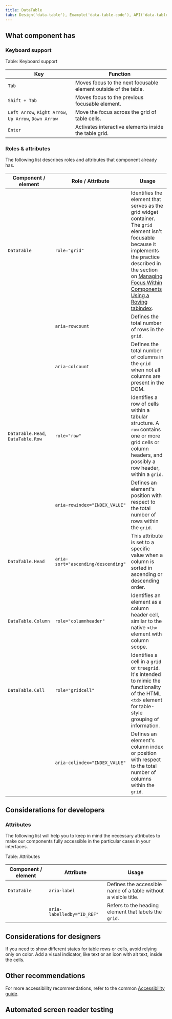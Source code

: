 ```yaml
---
title: DataTable
tabs: Design('data-table'), Example('data-table-code'), API('data-table-api'), A11y('data-table-a11y'),  Changelog('data-table-changelog')
---
```


## What component has

### Keyboard support

Table: Keyboard support

| Key                                                   | Function                                                        |
| ----------------------------------------------------- | --------------------------------------------------------------- |
| `Tab`                                                 | Moves focus to the next focusable element outside of the table. |
| `Shift + Tab`                                         | Moves focus to the previous focusable element.                  |
| `Left Arrow`, `Right Arrow`, `Up Arrow`, `Down Arrow` | Move the focus across the grid of table cells.                  |
| `Enter`                                               | Activates interactive elements inside the table grid.           |

### Roles & attributes

The following list describes roles and attributes that component already has.

| Component / element               | Role / Attribute                   | Usage                                                                                                                                                                                                                                                                                                             |
| --------------------------------- | ---------------------------------- | ----------------------------------------------------------------------------------------------------------------------------------------------------------------------------------------------------------------------------------------------------------------------------------------------------------------- |
| `DataTable`                       | `role="grid"`                      | Identifies the element that serves as the grid widget container. The `grid` element isn't focusable because it implements the practice described in the section on [Managing Focus Within Components Using a Roving tabindex](https://www.w3.org/WAI/ARIA/apg/practices/keyboard-interface/#kbd_roving_tabindex). |
|                                   | `aria-rowcount`                    | Defines the total number of rows in the `grid`.                                                                                                                                                                                                                                                                   |
|                                   | `aria-colcount`                    | Defines the total number of columns in the `grid` when not all columns are present in the DOM.                                                                                                                                                                                                                    |
| `DataTable.Head`, `DataTable.Row` | `role="row"`                       | Identifies a row of cells within a tabular structure. A `row` contains one or more grid cells or column headers, and possibly a row header, within a `grid`.                                                                                                                                                      |
|                                   | `aria-rowindex="INDEX_VALUE"`      | Defines an element's position with respect to the total number of rows within the `grid`.                                                                                                                                                                                                                         |
| `DataTable.Head`                  | `aria-sort="ascending/descending"` | This attribute is set to a specific value when a column is sorted in ascending or descending order.                                                                                                                                                                                                               |
| `DataTable.Column`                | `role="columnheader"`              | Identifies an element as a column header cell, similar to the native `<th>` element with column scope.                                                                                                                                                                                                            |
| `DataTable.Cell`                  | `role="gridcell"`                  | Identifies a cell in a `grid` or `treegrid`. It's intended to mimic the functionality of the HTML `<td>` element for table-style grouping of information.                                                                                                                                                         |
|                                   | `aria-colindex="INDEX_VALUE"`      | Defines an element's column index or position with respect to the total number of columns within the `grid`.                                                                                                                                                                                                      |

## Considerations for developers

### Attributes

The following list will help you to keep in mind the necessary attributes to make our components fully accessible in the particular cases in your interfaces.

Table: Attributes

| Component / element | Attribute                  | Usage                                                           |
| ------------------- | -------------------------- | --------------------------------------------------------------- |
| `DataTable`         | `aria-label`               | Defines the accessible name of a table without a visible title. |
|                     | `aria-labelledby="ID_REF"` | Refers to the heading element that labels the `grid`.           |

## Considerations for designers

If you need to show different states for table rows or cells, avoid relying only on color. Add a visual indicator, like text or an icon with alt text, inside the cells.

## Other recommendations

For more accessibility recommendations, refer to the common [Accessibility guide](/core-principles/a11y/a11y).

## Automated screen reader testing

<!--@include: ./data-table-a11y-report.md-->
